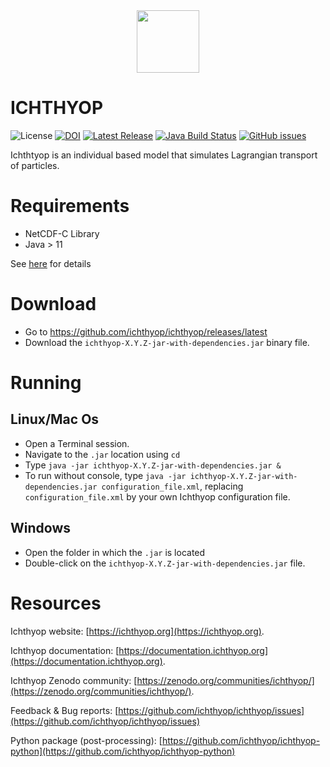 <div align="center">
  <img src="http://www.ichthyop.org/wp-content/uploads/2020/10/cropped-logo_ichtyopsimple_rvb_500dpi.png" height=100>
</div>

ICHTHYOP
================
![License](https://img.shields.io/github/license/ichthyop/ichthyop)
[![DOI](https://zenodo.org/badge/286681664.svg)](https://zenodo.org/badge/latestdoi/286681664)
[![Latest Release](https://img.shields.io/github/release/ichthyop/ichthyop.svg)](https://github.com/ichthyop/ichthyop/releases)
[![Java Build Status](https://github.com/ichthyop/ichthyop/workflows/java-build/badge.svg)](https://github.com/ichthyop/ichthyop/actions)
[![GitHub issues](https://img.shields.io/github/issues/ichthyop/ichthyop.svg)](https://github.com/ichthyop/ichthyop/issues)


Ichthtyop is an individual based model that simulates Lagrangian transport of particles.

# Requirements

- NetCDF-C Library
- Java > 11

See [here](https://documentation.ichthyop.org/start/download_java.html) for details

# Download

- Go to https://github.com/ichthyop/ichthyop/releases/latest
- Download the `ichthyop-X.Y.Z-jar-with-dependencies.jar` binary file.

# Running

## Linux/Mac Os

- Open a Terminal session.
- Navigate to the `.jar` location using `cd`
- Type `java -jar ichthyop-X.Y.Z-jar-with-dependencies.jar &`
- To run without console, type `java -jar ichthyop-X.Y.Z-jar-with-dependencies.jar configuration_file.xml`, replacing `configuration_file.xml` by your own Ichthyop configuration file.

## Windows

- Open the folder in which the `.jar` is located
- Double-click on the `ichthyop-X.Y.Z-jar-with-dependencies.jar` file.

# Resources

Ichthyop website: [https://ichthyop.org](https://ichthyop.org).

Ichthyop documentation: [https://documentation.ichthyop.org](https://documentation.ichthyop.org).

Ichthyop Zenodo community: [https://zenodo.org/communities/ichthyop/](https://zenodo.org/communities/ichthyop/).

Feedback & Bug reports: [https://github.com/ichthyop/ichthyop/issues](https://github.com/ichthyop/ichthyop/issues)

Python package (post-processing): [https://github.com/ichthyop/ichthyop-python](https://github.com/ichthyop/ichthyop-python)
